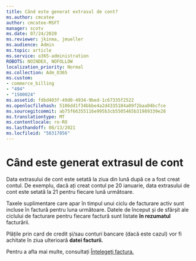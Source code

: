 ```yaml
---
title: Când este generat extrasul de cont?
ms.author: cmcatee
author: cmcatee-MSFT
manager: scotv
ms.date: 07/24/2020
ms.reviewer: jkinma, jmueller
ms.audience: Admin
ms.topic: article
ms.service: o365-administration
ROBOTS: NOINDEX, NOFOLLOW
localization_priority: Normal
ms.collection: Adm_O365
ms.custom:
- commerce_billing
- "494"
- "1500024"
ms.assetid: fdbd403f-49d0-4934-9bed-1c67335f2522
ms.openlocfilehash: 5106dd1f34bbbe4a2d4335104a09f2baa04bcfce
ms.sourcegitcommit: ab75f66355116e995b3cb5505465b31989339e28
ms.translationtype: MT
ms.contentlocale: ro-RO
ms.lasthandoff: 08/13/2021
ms.locfileid: "58317856"
---
```

# <a name="when-is-the-billing-statement-generated"></a>Când este generat extrasul de cont

Data extrasului de cont este setată la ziua din lună după ce a fost creat contul. De exemplu, dacă ați creat contul pe 20 ianuarie, data extrasului de cont este setată la 21 pentru fiecare lună următoare.

Taxele suplimentare care apar în timpul unui ciclu de facturare activ sunt incluse în factură pentru luna următoare. Datele de început și de sfârșit ale ciclului de facturare pentru fiecare factură sunt listate **în rezumatul** facturării.

Plățile prin card de credit și/sau conturi bancare (dacă este cazul) vor fi achitate în ziua ulterioară **datei facturii.**
  
Pentru a afla mai multe, consultați [Înțelegeți factura.](https://docs.microsoft.com/microsoft-365/commerce/billing-and-payments/understand-your-invoice2)